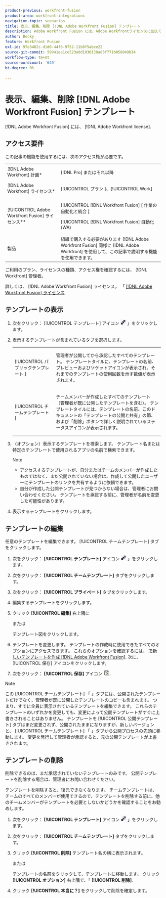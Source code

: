 ```yaml
---
product-previous: workfront-fusion
product-area: workfront-integrations
navigation-topic: scenarios
title: 表示、編集、削除 [!DNL Adobe Workfront Fusion] テンプレート
description: Adobe Workfront Fusion には、Adobe Workfrontライセンスに加えて、Adobe Workfront Fusion ライセンスが必要です。
author: Becky
feature: Workfront Fusion
exl-id: 97e3402c-d1d0-44f6-9752-11b0f5abee22
source-git-commit: 59941ea1ce523a0d1036138a83f771b058049b34
workflow-type: tm+mt
source-wordcount: '649'
ht-degree: 0%

---
```


# 表示、編集、削除 [!DNL Adobe Workfront Fusion] テンプレート

[!DNL Adobe Workfront Fusion] には、 [!DNL Adobe Workfront license].

## アクセス要件

この記事の機能を使用するには、次のアクセス権が必要です。

<table style="table-layout:auto"> 
 <col> 
 <col> 
 <tbody> 
  <tr> 
    <td role="rowheader">[!DNL Adobe Workfront] 計画*</td> 
   <td> <p>[!DNL Pro] またはそれ以降</p> </td> 
  </tr> 
  <tr data-mc-conditions=""> 
   <td role="rowheader">[!DNL Adobe Workfront] ライセンス*</td> 
   <td> <p>[!UICONTROL プラン ]、[!UICONTROL Work]</p> </td> 
  </tr> 
  <tr> 
   <td role="rowheader">[!UICONTROL Adobe Workfront Fusion] ライセンス**</td> 
  <td> <p>[!UICONTROL [!DNL Workfront Fusion] [ 作業の自動化と統合 ] </p><p>[!UICONTROL [!DNL Workfront Fusion] 自動化 (WA) </p>  </td>  
  </tr> 
  <tr> 
   <td role="rowheader">製品</td> 
   <td>組織で購入する必要があります [!DNL Adobe Workfront Fusion] 同様に [!DNL Adobe Workfront] を使用して、この記事で説明する機能を使用できます。</td> 
  </tr> 
 </tbody> 
</table>

ご利用のプラン、ライセンスの種類、アクセス権を確認するには、 [!DNL Workfront] 管理者。

詳しくは、 [!DNL Adobe Workfront Fusion] ライセンス， 「 [[!DNL Adobe Workfront Fusion] ライセンス](../../../workfront-fusion/get-started/license-automation-vs-integration.md)

## テンプレートの表示

1. 次をクリック： [!UICONTROL テンプレート] アイコン ![](assets/fusion-template-icon.png) 」をクリックします。
1. 表示するテンプレートが含まれているタブを選択します。

   <table style="table-layout:auto"> 
    <col> 
    <col> 
    <tbody> 
     <tr> 
      <td role="rowheader">[!UICONTROL パブリックテンプレート ]</td> 
      <td> <p> 管理者が公開してから承認したすべてのテンプレート。 テンプレートタイルに、テンプレートの名前、プレビューおよびソケットアイコンが表示され、それまでのテンプレートの使用回数を示す数値が表示されます。</p> </td> 
     </tr> 
     <tr> 
      <td role="rowheader">[!UICONTROL チームテンプレート ]</td> 
      <td> <p>チームメンバーが作成したすべてのテンプレート（管理者が既に公開したテンプレートを含む）。 テンプレートタイルには、テンプレートの名前、このドキュメントの「テンプレートの公開と共有」の節、および「削除」ボタンで詳しく説明されているステータスアイコンが表示されます。</p> </td> 
     </tr> 
    </tbody> 
   </table>

1. （オプション）表示するテンプレートを検索します。 テンプレート名または特定のテンプレートで使用されるアプリの名前で検索できます。

   >[!NOTE]
   >
   >* アクセスするテンプレートが、自分またはチームのメンバーが作成したものではなく、まだ公開されていない場合は、作成して公開したユーザーにテンプレートのリンクを共有するように依頼できます。
   >* 自分が作成した公開テンプレートが見つからない場合は、管理者にお問い合わせください。 テンプレートを承認する前に、管理者が名前を変更した可能性があります。



1. 表示するテンプレートをクリックします。

## テンプレートの編集

任意のテンプレートを編集できます。 [!UICONTROL チームテンプレート] タブをクリックします。

1. 次をクリック： **[!UICONTROL テンプレート]** アイコン ![](assets/fusion-template-icon.png) 」をクリックします。
1. 次をクリック： **[!UICONTROL チームテンプレート]** タブをクリックします。
1. 次をクリック： **[!UICONTROL プライベート]** タブをクリックします。
1. 編集するテンプレートをクリックします。
1. クリック **[!UICONTROL 編集]** 右上隅に

   または

   テンプレート図をクリックします。

1. テンプレートを変更します。 テンプレートの作成時に使用できたすべてのオプションにアクセスできます。 これらのオプションを確認するには、 [で新しいテンプレートを作成 [!DNL Adobe Workfront Fusion]](../../../workfront-fusion/scenarios/templates/create-new-fusion-templates.md). 次に、 [!UICONTROL 保存] アイコンをクリックします。
1. 次をクリック： **[!UICONTROL 保存]** アイコン ![](assets/save-icon.png).

>[!NOTE]
>
>この [!UICONTROL チームテンプレート] 「 」タブには、公開されたテンプレートだけでなく、管理者が既に公開したテンプレートのコピーも含まれます。 つまり、すでに全員に表示されているテンプレートを編集できます。 これらのテンプレートのいずれかを変更しても、変更によって公開テンプレートがすぐに上書きされることはありません。 テンプレートを [!UICONTROL 公開テンプレート] タブはまだ変更されず、公開されたままになりますが、新しいバージョンと、 [!UICONTROL チームテンプレート] 「 」タブから公開プロセスの先頭に移動します。 変更を発行して管理者が承認すると、元の公開テンプレートが上書きされます。

## テンプレートの削除

削除できるのは、まだ承認されていないテンプレートのみです。 公開テンプレートを削除する場合は、管理者にお問い合わせください。

テンプレートを削除すると、復元できなくなります。 チームテンプレートは、チームのすべてのメンバーが使用できるので、テンプレートを削除する前に、他のチームメンバーがテンプレートを必要としないかどうかを確認することをお勧めします。

1. 次をクリック： **[!UICONTROL テンプレート]** アイコン ![](assets/fusion-template-icon.png) 」をクリックします。
1. 次をクリック： **[!UICONTROL チームテンプレート]** タブをクリックします。
1. クリック **[!UICONTROL 削除]** テンプレート名の横に表示されます。

   または

   テンプレートの名前をクリックして、テンプレートに移動します。 クリック **[!UICONTROL オプション]** 右上隅で、「 **[!UICONTROL 削除]**.

1. クリック **[!UICONTROL 本当に？]** をクリックして削除を確定します。
